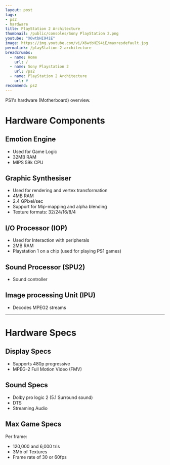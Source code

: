 ```yaml
---
layout: post
tags: 
- ps2
- hardware
title: PlayStation 2 Architecture
thumbnail: /public/consoles/Sony PlayStation 2.png
youtube: "X6wtbHI94iE"
image: https://img.youtube.com/vi/X6wtbHI94iE/maxresdefault.jpg
permalink: /playStation-2-architecture
breadcrumbs:
  - name: Home
    url: /
  - name: Sony Playstation 2
    url: /ps2
  - name: PlayStation 2 Architecture
    url: #
recommend: ps2
---
```

PS1's hardware (Motherboard) overview. 

# Hardware Components

## Emotion Engine
* Used for Game Logic
* 32MB RAM
* MIPS 59k CPU

## Graphic Synthesiser
* Used for rendering and vertex transformation
* 4MB RAM
* 2.4 GPixel/sec
* Support for Mip-mapping and alpha blending
* Texture formats: 32/24/16/8/4

## I/O Processor (IOP)
* Used for Interaction with peripherals
* 2MB RAM
* Playstation 1 on a chip (used for playing PS1 games)

## Sound Processor (SPU2)
* Sound controller

## Image processing Unit (IPU)
* Decodes MPEG2 streams

---

# Hardware Specs

## Display Specs
 - Supports 480p progressive
 - MPEG-2 Full Motion Video (FMV)
 
## Sound Specs
- Dolby pro logic 2 (5.1 Surround sound)
- DTS
- Streaming Audio

## Max Game Specs
Per frame:
 - 120,000 and 6,000 tris
 - 3Mb of Textures 
 - Frame rate of 30 or 60fps

 
 

